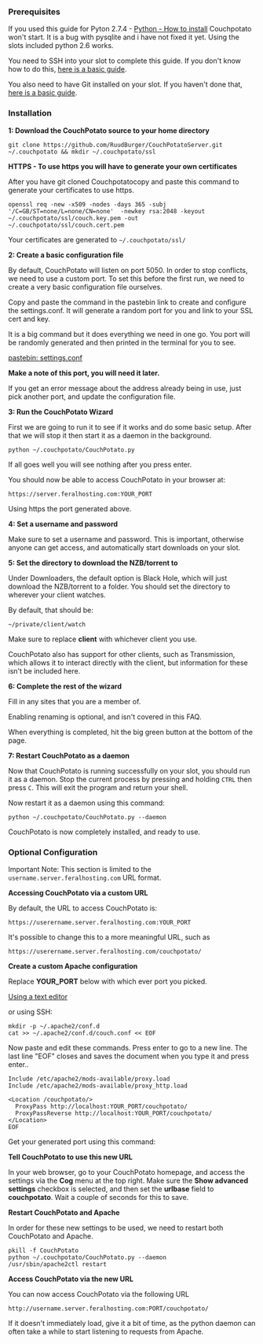 ### Prerequisites

If you used this guide for Pyton 2.7.4 - [Python - How to install](https://www.feralhosting.com/faq/view?question=204) Couchpotato won't start. It is a bug with pysqlite and i have not fixed it yet.
Using the slots included python 2.6 works.

You need to SSH into your slot to complete this guide. If you don't know how to do this, [here is a basic guide](https://www.feralhosting.com/faq/view?question=12).

You also need to have Git installed on your slot. If you haven't done that, [here is a basic guide](https://www.feralhosting.com/faq/view?question=206).

### Installation

**1: Download the CouchPotato source to your home directory**

```
git clone https://github.com/RuudBurger/CouchPotatoServer.git ~/.couchpotato && mkdir ~/.couchpotato/ssl
```

**HTTPS - To use https you will have to generate your own certificates**

After you have git cloned Couchpotatocopy and paste this command to generate your certificates to use https.

```
openssl req -new -x509 -nodes -days 365 -subj '/C=GB/ST=none/L=none/CN=none'  -newkey rsa:2048 -keyout ~/.couchpotato/ssl/couch.key.pem -out ~/.couchpotato/ssl/couch.cert.pem
```

Your certificates are generated to `~/.couchpotato/ssl/`

**2: Create a basic configuration file**

By default, CouchPotato will listen on port 5050. In order to stop conflicts, we need to use a custom port. To set this before the first run, we need to create a very basic configuration file ourselves.

Copy and paste the command in the pastebin link to create and configure the settings.conf. It will generate a random port for you and link to your SSL cert and key.

It is a big command but it does everything we need in one go. You port will be randomly generated and then printed in the terminal for you to see.

[pastebin: settings.conf](http://pastebin.com/YEjkJZ7N)

**Make a note of this port, you will need it later.**

If you get an error message about the address already being in use, just pick another port, and update the configuration file.

**3: Run the CouchPotato Wizard**

First we are going to run it to see if it works and do some basic setup. After that we will stop it then start it as a daemon in the background.

```
python ~/.couchpotato/CouchPotato.py
```

If all goes well you will see nothing after you press enter.

You should now be able to access CouchPotato in your browser at:

```
https://server.feralhosting.com:YOUR_PORT
```

Using https the port generated above.

**4: Set a username and password**

Make sure to set a username and password. This is important, otherwise anyone can get access, and automatically start downloads on your slot.

**5: Set the directory to download the NZB/torrent to**

Under Downloaders, the default option is Black Hole, which will just download the NZB/torrent to a folder. You should set the directory to wherever your client watches.

By default, that should be:

```
~/private/client/watch
```

Make sure to replace **client** with whichever client you use.

CouchPotato also has support for other clients, such as Transmission, which allows it to interact directly with the client, but information for these isn't be included here.

**6: Complete the rest of the wizard**

Fill in any sites that you are a member of. 

Enabling renaming is optional, and isn't covered in this FAQ.

When everything is completed, hit the big green button at the bottom of the page.

**7: Restart CouchPotato as a daemon**

Now that CouchPotato is running successfully on your slot, you should run it as a daemon. Stop the current process by pressing and holding `CTRL` then press `C`. This will exit the program and return your shell.

Now restart it as a daemon using this command:

```
python ~/.couchpotato/CouchPotato.py --daemon
```

CouchPotato is now completely installed, and ready to use.

### Optional Configuration

Important Note: This section is limited to the `username.server.feralhosting.com` URL format.

**Accessing CouchPotato via a custom URL**

By default, the URL to access CouchPotato is:

```
https://userername.server.feralhosting.com:YOUR_PORT
```

It's possible to change this to a more meaningful URL, such as 

```
https://userername.server.feralhosting.com/couchpotato/
```

**Create a custom Apache configuration**

Replace **YOUR_PORT** below with which ever port you picked.

[Using a text editor](https://www.feralhosting.com/faq/view?question=219)

or using SSH:

```
mkdir -p ~/.apache2/conf.d
cat >> ~/.apache2/conf.d/couch.conf << EOF
```

Now paste and edit these commands. Press enter to go to a new line. The last line "EOF" closes and saves the document when you type it and press enter..

```
Include /etc/apache2/mods-available/proxy.load
Include /etc/apache2/mods-available/proxy_http.load

<Location /couchpotato/>
  ProxyPass http://localhost:YOUR_PORT/couchpotato/
  ProxyPassReverse http://localhost:YOUR_PORT/couchpotato/
</Location>
EOF
```

Get your generated port using this command:

**Tell CouchPotato to use this new URL**

In your web browser, go to your CouchPotato homepage, and access the settings via the **Cog** menu at the top right. Make sure the **Show advanced settings** checkbox is selected, and then set the **urlbase** field to **couchpotato**. Wait a couple of seconds for this to save.

**Restart CouchPotato and Apache**

In order for these new settings to be used, we need to restart both CouchPotato and Apache.

```
pkill -f CouchPotato
python ~/.couchpotato/CouchPotato.py --daemon
/usr/sbin/apache2ctl restart
```

**Access CouchPotato via the new URL**

You can now access CouchPotato via the following URL

```
http://username.server.feralhosting.com:PORT/couchpotato/
```

If it doesn't immediately load, give it a bit of time, as the python daemon can often take a while to start listening to requests from Apache.



